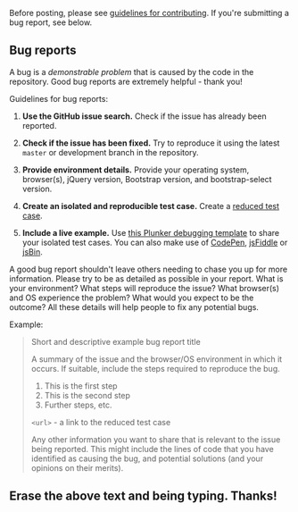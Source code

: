 Before posting, please see [guidelines for contributing](https://github.com/silviomoreto/bootstrap-select/blob/master/CONTRIBUTING.md). If you're submitting a bug report, see below.

## Bug reports

A bug is a _demonstrable problem_ that is caused by the code in the repository.
Good bug reports are extremely helpful - thank you!

Guidelines for bug reports:

1. **Use the GitHub issue search.** Check if the issue has already been
   reported.

2. **Check if the issue has been fixed.** Try to reproduce it using the
   latest `master` or development branch in the repository.

3. **Provide environment details.** Provide your operating system, browser(s),
   jQuery version, Bootstrap version, and bootstrap-select version.

4. **Create an isolated and reproducible test case.** Create a [reduced test
   case](https://css-tricks.com/reduced-test-cases/).

5. **Include a live example.** Use [this Plunker debugging template](https://silviomoreto.github.io/bootstrap-select/playground/) to share your isolated test cases. You can also make use of [CodePen](https://codepen.io/), [jsFiddle](https://jsfiddle.net/) or [jsBin](https://jsbin.com/).

A good bug report shouldn't leave others needing to chase you up for more
information. Please try to be as detailed as possible in your report. What is
your environment? What steps will reproduce the issue? What browser(s) and OS
experience the problem? What would you expect to be the outcome? All these
details will help people to fix any potential bugs.

Example:

> Short and descriptive example bug report title
>
> A summary of the issue and the browser/OS environment in which it occurs. If
> suitable, include the steps required to reproduce the bug.
>
> 1. This is the first step
> 2. This is the second step
> 3. Further steps, etc.
>
> `<url>` - a link to the reduced test case
>
> Any other information you want to share that is relevant to the issue being
> reported. This might include the lines of code that you have identified as
> causing the bug, and potential solutions (and your opinions on their
> merits).

## Erase the above text and being typing. Thanks!
